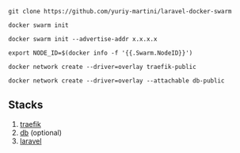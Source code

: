 ```shell
git clone https://github.com/yuriy-martini/laravel-docker-swarm
```

```shell
docker swarm init
```

```shell
docker swarm init --advertise-addr x.x.x.x
```

```shell
export NODE_ID=$(docker info -f '{{.Swarm.NodeID}}')
```

```shell
docker network create --driver=overlay traefik-public
```

```shell
docker network create --driver=overlay --attachable db-public
```

## Stacks

1. [traefik](traefik/README.md)
1. [db](db/README.md) (optional)
1. [laravel](laravel/README.md)
